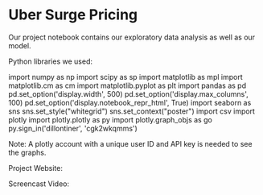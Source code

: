# Uber Surge Pricing

Our project notebook contains our exploratory data analysis as well as our model. 

Python libraries we used:

import numpy as np
import scipy as sp
import matplotlib as mpl
import matplotlib.cm as cm
import matplotlib.pyplot as plt
import pandas as pd
pd.set_option('display.width', 500)
pd.set_option('display.max_columns', 100)
pd.set_option('display.notebook_repr_html', True)
import seaborn as sns
sns.set_style("whitegrid")
sns.set_context("poster")
import csv
import plotly
import plotly.plotly as py
import plotly.graph_objs as go
py.sign_in('dillontiner', 'cgk2wkqmms')

Note: A plotly account with a unique user ID and API key is needed to see the graphs. 

Project Website:

Screencast Video: 
